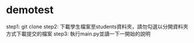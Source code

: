 # demotest

step1: git clone 
step2: 下載學生檔案至students資料夾，請勿勾選以分開資料夾方式下載提交的檔案
step3: 執行main.py並讀一下一開始的說明

